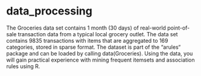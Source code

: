 # data_processing

The Groceries data set contains 1 month (30 days) of real-world point-of-sale transaction data from a typical local grocery outlet. The data set contains 9835 transactions with items that are aggregated to 169 categories, stored in sparse format. The dataset is part of the “arules“ package and can be loaded by calling data(Groceries).
Using the data, you will gain practical experience with mining frequent itemsets and association rules using R.
